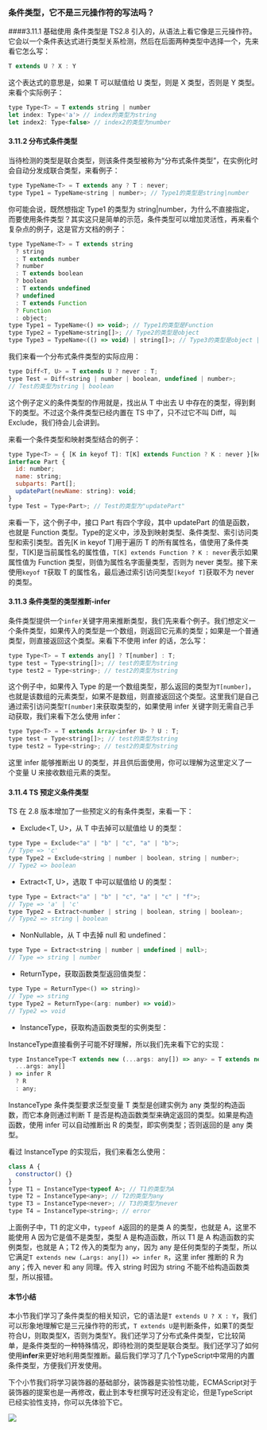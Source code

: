 ### 条件类型，它不是三元操作符的写法吗？
####3.11.1 基础使用
条件类型是 TS2.8 引入的，从语法上看它像是三元操作符。它会以一个条件表达式进行类型关系检测，然后在后面两种类型中选择一个，先来看它怎么写：
```js
T extends U ? X : Y
```
这个表达式的意思是，如果 T 可以赋值给 U 类型，则是 X 类型，否则是 Y 类型。来看个实际例子：

```js
type Type<T> = T extends string | number
let index: Type<'a'> // index的类型为string
let index2: Type<false> // index2的类型为number
```
#### 3.11.2 分布式条件类型
当待检测的类型是联合类型，则该条件类型被称为“分布式条件类型”，在实例化时会自动分发成联合类型，来看例子：

```js
type TypeName<T> = T extends any ? T : never;
type Type1 = TypeName<string | number>; // Type1的类型是string|number
```
你可能会说，既然想指定 Type1 的类型为 string|number，为什么不直接指定，而要使用条件类型？其实这只是简单的示范，条件类型可以增加灵活性，再来看个复杂点的例子，这是官方文档的例子：

```js
type TypeName<T> = T extends string
  ? string
  : T extends number
  ? number
  : T extends boolean
  ? boolean
  : T extends undefined
  ? undefined
  : T extends Function
  ? Function
  : object;
type Type1 = TypeName<() => void>; // Type1的类型是Function
type Type2 = TypeName<string[]>; // Type2的类型是object
type Type3 = TypeName<(() => void) | string[]>; // Type3的类型是object | Function
```
我们来看一个分布式条件类型的实际应用：
```js
type Diff<T, U> = T extends U ? never : T;
type Test = Diff<string | number | boolean, undefined | number>;
// Test的类型为string | boolean
```

这个例子定义的条件类型的作用就是，找出从 T 中出去 U 中存在的类型，得到剩下的类型。不过这个条件类型已经内置在 TS 中了，只不过它不叫 Diff，叫 Exclude，我们待会儿会讲到。

来看一个条件类型和映射类型结合的例子：
```js
type Type<T> = { [K in keyof T]: T[K] extends Function ? K : never }[keyof T];
interface Part {
  id: number;
  name: string;
  subparts: Part[];
  updatePart(newName: string): void;
}
type Test = Type<Part>; // Test的类型为"updatePart"
```
来看一下，这个例子中，接口 Part 有四个字段，其中 updatePart 的值是函数，也就是 Function 类型。Type的定义中，涉及到映射类型、条件类型、索引访问类型和索引类型。首先[K in keyof T]用于遍历 T 的所有属性名，值使用了条件类型，T[K]是当前属性名的属性值，`T[K] extends Function ? K : never`表示如果属性值为 Function 类型，则值为属性名字面量类型，否则为 never 类型。接下来使用`keyof T`获取 T 的属性名，最后通过索引访问类型`[keyof T]`获取不为 never 的类型。

#### 3.11.3 条件类型的类型推断-infer
条件类型提供一个`infer`关键字用来推断类型，我们先来看个例子。我们想定义一个条件类型，如果传入的类型是一个数组，则返回它元素的类型；如果是一个普通类型，则直接返回这个类型。来看下不使用 infer 的话，怎么写：
```js
type Type<T> = T extends any[] ? T[number] : T;
type test = Type<string[]>; // test的类型为string
type test2 = Type<string>; // test2的类型为string
```
这个例子中，如果传入 Type 的是一个数组类型，那么返回的类型为`T[number]`，也就是该数组的元素类型，如果不是数组，则直接返回这个类型。这里我们是自己通过索引访问类型`T[number]`来获取类型的，如果使用 infer 关键字则无需自己手动获取，我们来看下怎么使用 infer：
```js
type Type<T> = T extends Array<infer U> ? U : T;
type test = Type<string[]>; // test的类型为string
type test2 = Type<string>; // test2的类型为string
```
这里 infer 能够推断出 U 的类型，并且供后面使用，你可以理解为这里定义了一个变量 U 来接收数组元素的类型。

#### 3.11.4 TS 预定义条件类型
TS 在 2.8 版本增加了一些预定义的有条件类型，来看一下：

* Exclude<T, U>，从 T 中去掉可以赋值给 U 的类型：
  
```js
type Type = Exclude<"a" | "b" | "c", "a" | "b">;
// Type => 'c'
type Type2 = Exclude<string | number | boolean, string | number>;
// Type2 => boolean
```
* Extract<T, U>，选取 T 中可以赋值给 U 的类型：
```js
type Type = Extract<"a" | "b" | "c", "a" | "c" | "f">;
// Type => 'a' | 'c'
type Type2 = Extract<number | string | boolean, string | boolean>;
// Type2 => string | boolean
```

* NonNullable，从 T 中去掉 null 和 undefined：
```js
type Type = Extract<string | number | undefined | null>;
// Type => string | number
```

* ReturnType，获取函数类型返回值类型：
```js
type Type = ReturnType<() => string)>
// Type => string
type Type2 = ReturnType<(arg: number) => void)>
// Type2 => void
```
* InstanceType，获取构造函数类型的实例类型：
  
InstanceType直接看例子可能不好理解，所以我们先来看下它的实现：
```js
type InstanceType<T extends new (...args: any[]) => any> = T extends new (
  ...args: any[]
) => infer R
  ? R
  : any;
```

InstanceType 条件类型要求泛型变量 T 类型是创建实例为 any 类型的构造函数，而它本身则通过判断 T 是否是构造函数类型来确定返回的类型。如果是构造函数，使用 infer 可以自动推断出 R 的类型，即实例类型；否则返回的是 any 类型。

看过 InstanceType 的实现后，我们来看怎么使用：
```js
class A {
  constructor() {}
}
type T1 = InstanceType<typeof A>; // T1的类型为A
type T2 = InstanceType<any>; // T2的类型为any
type T3 = InstanceType<never>; // T3的类型为never
type T4 = InstanceType<string>; // error
```
上面例子中，T1 的定义中，`typeof A`返回的的是类 A 的类型，也就是 A，这里不能使用 A 因为它是值不是类型，类型 A 是构造函数，所以 T1 是 A 构造函数的实例类型，也就是 A；T2 传入的类型为 any，因为 any 是任何类型的子类型，所以它满足`T extends new (…args: any[]) => infer R`，这里 infer 推断的 R 为 any；传入 never 和 any 同理。传入 string 时因为 string 不能不给构造函数类型，所以报错。

#### 本节小结
本小节我们学习了条件类型的相关知识，它的语法是`T extends U ? X : Y`，我们可以形象地理解它是三元操作符的形式，`T extends U`是判断条件，如果T的类型符合U，则取类型X，否则为类型Y。我们还学习了分布式条件类型，它比较简单，是条件类型的一种特殊情况，即待检测的类型是联合类型。我们还学习了如何使用**infer**来更好地利用类型推断。最后我们学习了几个TypeScript中常用的内置条件类型，方便我们开发使用。

下个小节我们将学习装饰器的基础部分，装饰器是实验性功能，ECMAScript对于装饰器的提案也是一再修改，截止到本专栏撰写时还没有定论，但是TypeScript已经实验性支持，你可以先体验下它。

![](http://img.mukewang.com/5d03464c0001d4c316000515.jpg)